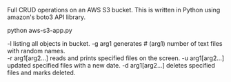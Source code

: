Full CRUD operations on an AWS S3 bucket.
This is written in Python using amazon's boto3 API library.

python aws-s3-app.py

-l			listing all objects in bucket.
-g arg1			generates # (arg1) number of text files with random names.  
-r arg1[arg2...]	reads and prints specified files on the screen.
-u arg1[arg2...]	updated specified files with a new date.
-d arg1[arg2...]	deletes specified files and marks deleted.
